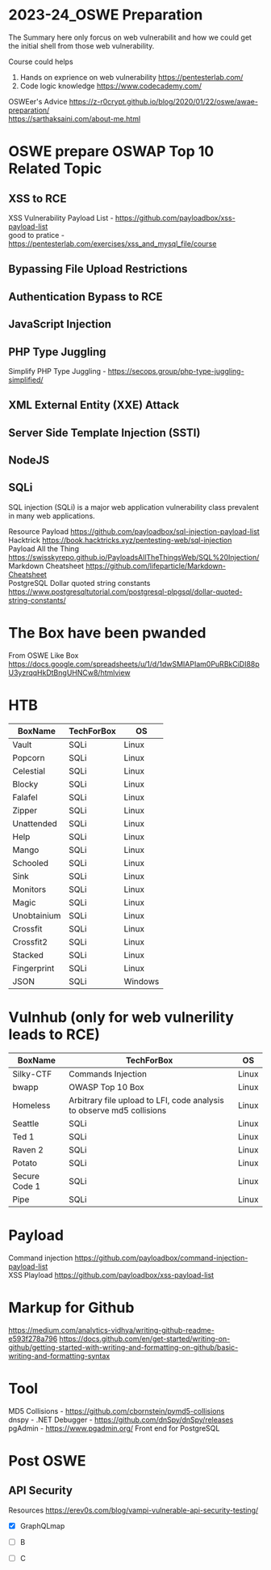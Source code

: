 <!--
# Disclaimer
All Resources below is only for education purpose for everyone who wanted to learn OSWE.
!-->

# 2023-24_OSWE Preparation
The Summary here only forcus on web vulnerabilit and how we could get the initial shell from those web vulnerability.

Course could helps 
1. Hands on exprience on web vulnerability https://pentesterlab.com/ <br>
2. Code logic knowledge https://www.codecademy.com/

OSWEer's Advice
https://z-r0crypt.github.io/blog/2020/01/22/oswe/awae-preparation/ <br>
https://sarthaksaini.com/about-me.html <br>

# OSWE prepare OSWAP Top 10 Related Topic

## XSS to RCE
XSS Vulnerability Payload List - https://github.com/payloadbox/xss-payload-list <br>
good to pratice - https://pentesterlab.com/exercises/xss_and_mysql_file/course <br>

## Bypassing File Upload Restrictions

## Authentication Bypass to RCE

## JavaScript Injection

## PHP Type Juggling
Simplify PHP Type Juggling - https://secops.group/php-type-juggling-simplified/

## XML External Entity (XXE) Attack

## Server Side Template Injection (SSTI)

## NodeJS

## SQLi
SQL injection (SQLi) is a major web application vulnerability class prevalent in many web applications. 

Resource
Payload https://github.com/payloadbox/sql-injection-payload-list <br>
Hacktrick https://book.hacktricks.xyz/pentesting-web/sql-injection <br>
Payload All the Thing https://swisskyrepo.github.io/PayloadsAllTheThingsWeb/SQL%20Injection/ <br>
Markdown Cheatsheet https://github.com/lifeparticle/Markdown-Cheatsheet <br>
PostgreSQL Dollar quoted string constants https://www.postgresqltutorial.com/postgresql-plpgsql/dollar-quoted-string-constants/

# The Box have been pwanded 

From OSWE Like Box https://docs.google.com/spreadsheets/u/1/d/1dwSMIAPIam0PuRBkCiDI88pU3yzrqqHkDtBngUHNCw8/htmlview

# HTB
|BoxName|TechForBox|OS|
|---|---|---|
|Vault|SQLi|Linux|
|Popcorn|SQLi|Linux|
|Celestial|SQLi|Linux|
|Blocky|SQLi|Linux|
|Falafel|SQLi|Linux|
|Zipper|SQLi|Linux|
|Unattended|SQLi|Linux|
|Help|SQLi|Linux|
|Mango|SQLi|Linux|
|Schooled|SQLi|Linux|
|Sink|SQLi|Linux|
|Monitors|SQLi|Linux|
|Magic|SQLi|Linux|
|Unobtainium|SQLi|Linux|
|Crossfit|SQLi|Linux|
|Crossfit2|SQLi|Linux|
|Stacked|SQLi|Linux|
|Fingerprint|SQLi|Linux|
|JSON|SQLi|Windows|

# Vulnhub (only for web vulnerility leads to RCE)
|BoxName|TechForBox|OS|
|---|---|---|
|Silky-CTF|Commands Injection|Linux|
|bwapp|OWASP Top 10 Box|Linux|
|Homeless|Arbitrary file upload to LFI, code analysis to observe md5 collisions|Linux|
|Seattle|SQLi|Linux|
|Ted 1|SQLi|Linux|
|Raven 2|SQLi|Linux|
|Potato|SQLi|Linux|
|Secure Code 1|SQLi|Linux|
|Pipe|SQLi|Linux|

# Payload
Command injection https://github.com/payloadbox/command-injection-payload-list <br>
XSS Playload https://github.com/payloadbox/xss-payload-list

# Markup for Github
https://medium.com/analytics-vidhya/writing-github-readme-e593f278a796
https://docs.github.com/en/get-started/writing-on-github/getting-started-with-writing-and-formatting-on-github/basic-writing-and-formatting-syntax

# Tool
MD5 Collisions - https://github.com/cbornstein/pymd5-collisions <br>
dnspy - .NET Debugger - https://github.com/dnSpy/dnSpy/releases <br>
pgAdmin - https://www.pgadmin.org/ Front end for PostgreSQL<br>

<!-- 
# OSWE Like Topic

1. Source Code Audit
2. ATutor Authentication Bypass and RCE
	1. test
	2. test
3.  ATutor LMS Type Juggling Vulnerability
	1. PHP Strict compasion and loose compasion
	2. 
	3. 
4.  ManageEngine Applications Manager AMUserResourcesSyncServlet SQL Injection RCE
	1. test
	2. test
	3. Stacked Queries https://www.sqlinjection.net/stacked-queries/
5.  Bassmaster NodeJS Arbitrary JavaScript Injection Vulnerability
	1. Regular expression - https://regex101.com/
        2. Regular expression explain - https://hackmd.io/@Heidi-Liu/regex#Why-we-need-Regular-Expression
	2. JavaScript RegExp Reference - https://www.w3schools.com/jsref/jsref_obj_regexp.asp
        3. (execute a shell) hex-encode our forward slashes and bypass the restrictions of the regex parsing
6.  DotNetNuke Cookie Deserialization RCE
	1. C# Serialize and Deserialize https://blog.miniasp.com/post/2008/03/19/How-to-serialize-and-deserialize-using-C-NET
        2. .NET Documentation https://learn.microsoft.com/en-us/dotnet/?view=net-8.0
	3. Generating payloads that exploit unsafe .NET object deserializationhttps://github.com/pwntester/ysoserial.net
7.  ERPNext Authentication Bypass and Server Side Template Injection
	1. SQL Injection - utf8mb4_general_ci - https://dev.mysql.com/doc/refman/8.0/en/charset-unicode-sets.html
	2. Frappe Framework - https://frappeframework.com/docs/v15/user/en/tutorial/create-a-doctype
 	3. 
  	4. 
   	5. 
8.  openCRX Authentication Bypass and Remote Code Execution
	1. test
	2. test
9.  openITCOCKPIT XSS and OS Command Injection - Blackbox
	1. test
	2. test
10.  Concord Authentication Bypass to RCE
	1. test
	2. test
11.  Server-Side Request Forgery
	1. test
	2. test
12.  Guacamole Lite Prototype Pollution	
	1. test
	2. test
13.  Atmail Mail Server Appliance: from XSS to RCE archived
	1. test
	2. test
!-->

# Post OSWE

## API Security
<!-- Task list -->

Resources
https://erev0s.com/blog/vampi-vulnerable-api-security-testing/

- [x] GraphQLmap
- [ ] B
- [ ] C

